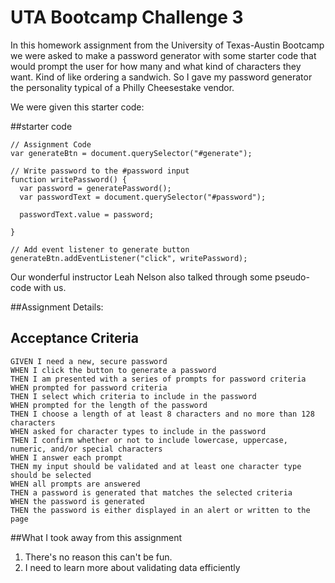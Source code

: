 # UTA Bootcamp Challenge 3

In this homework assignment from the University of Texas-Austin Bootcamp we were asked to make a password generator with some starter code that would prompt the user for how many and what kind of characters they want. Kind of like ordering a sandwich. So I gave my password generator the personality typical of a Philly Cheesestake vendor.

We were given this starter code:

##starter code


```
// Assignment Code
var generateBtn = document.querySelector("#generate");

// Write password to the #password input
function writePassword() {
  var password = generatePassword();
  var passwordText = document.querySelector("#password");

  passwordText.value = password;

}

// Add event listener to generate button
generateBtn.addEventListener("click", writePassword);

```

Our wonderful instructor Leah Nelson also talked through some pseudo-code with us.

##Assignment Details:

## Acceptance Criteria

```
GIVEN I need a new, secure password
WHEN I click the button to generate a password
THEN I am presented with a series of prompts for password criteria
WHEN prompted for password criteria
THEN I select which criteria to include in the password
WHEN prompted for the length of the password
THEN I choose a length of at least 8 characters and no more than 128 characters
WHEN asked for character types to include in the password
THEN I confirm whether or not to include lowercase, uppercase, numeric, and/or special characters
WHEN I answer each prompt
THEN my input should be validated and at least one character type should be selected
WHEN all prompts are answered
THEN a password is generated that matches the selected criteria
WHEN the password is generated
THEN the password is either displayed in an alert or written to the page
```
##What I took away from this assignment

1. There's no reason this can't be fun.
2. I need to learn more about validating data efficiently
